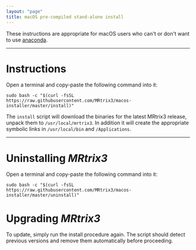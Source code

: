 ```yaml
---
layout: "page"
title: macOS pre-compiled stand-alone install
---
```


These instructions are appropriate for macOS users who can't or don't want to
use [anaconda](https://www.anaconda.com/). 


---

Instructions
============

Open a terminal and copy-paste the following command into it:
```
sudo bash -c "$(curl -fsSL https://raw.githubusercontent.com/MRtrix3/macos-installer/master/install)"
```
The `install` script will download the binaries for the latest MRtrix3 release,
unpack them to `/usr/local/mrtrix3`. In addition it will create the appropriate
symbolic links in `/usr/local/bin` and `/Applications`.


---

Uninstalling *MRtrix3*
======================

Open a terminal and copy-paste the following command into it:
```
sudo bash -c "$(curl -fsSL https://raw.githubusercontent.com/MRtrix3/macos-installer/master/uninstall)"
```


Upgrading *MRtrix3*
===================

To update, simply run the install procedure again. The script should detect
previous versions and remove them automatically before proceeding.



